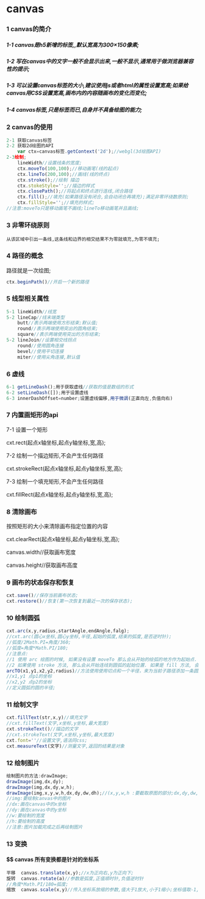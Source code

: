 # canvas

### 1 canvas的简介

##### 	1-1 canvas是h5新增的标签,,默认宽高为300×150像素;

##### 	1-2 写在canvas中的文字一般不会显示出来,一般不显示,通常用于做浏览器兼容性的提示;

##### 	1-3 可以设置canvas标签的大小,建议使用js或者html的属性设置宽高;如果给canvas用CSS设置宽高,画布内的内容随画布的变化而变化;

##### 	1-4 canvas标签,只是标签而已,自身并不具备绘图的能力;

### 2 canvas的使用

```JavaScript
2-1 获取canvas标签
2-2 获取2d绘图的API
	var ctx=canvas标签.getContext('2d');//webgl(3d绘图API)
2-3绘制;
	lineWidth//设置线条的宽度;
	ctx.moveTo(100,100);//移动画笔(线的起点)
	ctx.lineTo(200,100);//画线(线的终点)
	ctx.stroke();//绘制 描边
	ctx.stokeStyle='';//描边的样式
	ctx.closePath();//将起点和终点进行连线,闭合路径
	ctx.fill();//填充(如果路径没有闭合,会自动闭合再填充);满足非零环绕数原则;
	ctx.fillStyle='';//填充的样式;
//注意:moveTo只是移动画笔不画线;lineTo移动画笔并且画线;
```

### 3 非零环绕原则

```
从该区域中引出一条线,这条线和边界的相交结果不为零就填充,为零不填充;             
```

### 4 路径的概念

路径就是一次绘图;

```javascript
ctx.beginPath()//开启一个新的路径
```

### 5 线型相关属性

```JavaScript
5-1 lineWidth//线宽
5-2 lineCap//线末端类型
	butt//表示两端使用方形结束;默认值;
    round//表示两端使用突出的圆角结束;
    square//表示两端使用突出的方形结束;
5-2 lineJoin//设置相交线拐点
	round//使用圆角连接
    bevel//使用平切连接
    miter//使用尖角连接,默认值
```

### 6 虚线

```JavaScript
6-1 getLineDash();用于获取虚线//获取的值是数组的形式
6-2 setLineDash([]);用于设置虚线
6-3 innerDashOffset=number;设置虚线偏移,用于微调(正直向左,负值向右)
```

### 7 内置画矩形的api

7-1 设置一个矩形

cxt.rect(起点x轴坐标,起点y轴坐标,宽,高);

7-2 绘制一个描边矩形,不会产生任何路径

cxt.strokeRect(起点x轴坐标,起点y轴坐标,宽,高);

7-3 绘制一个填充矩形,不会产生任何路径

cxt.fillRect(起点x轴坐标,起点y轴坐标,宽,高);

### 8 清除画布

按照矩形的大小来清除画布指定位置的内容

cxt.clearRect(起点x轴坐标,起点y轴坐标,宽,高);

canvas.width//获取画布宽度

canvas.height//获取画布高度

### 9 画布的状态保存和恢复

```JavaScript
cxt.save()//保存当前画布状态;
cxt.restore()//恢复(第一次恢复到最近一次的保存状态);

```

### 10 绘制圆弧

```JavaScript
cxt.arc(x,y,radius,startAngle,endAngle,falg);
//cxt.arc(圆心x坐标,圆心y坐标,半径,起始的弧度,结束的弧度,是否逆时针);
//弧度/2Math.PI=角度/360;
//弧度=角度*Math.PI/180;
//注意点:
//1 使用 arc 绘图的时候, 如果没有设置 moveTo 那么会从开始的绘弧的地方作为起始点. 如果设置了 moveTo, 那么会连线该点与圆弧的起点.
//2 如果使用 stroke 方法, 那么会从开始连线到圆弧的起始位置. 如果是 fill 方法, 会自动闭合路径填充.
arcTO(x1,y1,x2,y2,radius)//方法使用使用切点和一个半径，来为当前子路径添加一条圆弧。
//x1,y1 点p1的坐标
//x2,y2 点p2的坐标
//定义圆弧的圆的半径;
```

### 11 绘制文字

```JavaScript
cxt.fillText(str,x,y)//填充文字
//cxt.fillText(文字,x坐标,y坐标,最大宽度)
cxt.strokeText()//描边的文字
//cxt.strokeText(文字,x坐标,y坐标,最大宽度)
cxt.font=''//设置文字,语法同css;
cxt.measureText(文字)//测量文字,返回的结果是对象
```

### 12 绘制图片

```JavaScript
绘制图片的方法:drawImage;
drawImage(img,dx,dy);
drawImage(img,dx,dy,w,h);
drawImage(img,x,y,w,h,dx,dy,dw,dh);//(x,y,w,h :要截取原图的部分;dx,dy,dw,dh:要绘制图片的宽高和位置即在canvas中的位置及大小);
//img:要绘制canvas中的图片
//dx:画在canvas中的x坐标
//dy:画在canvas中的y坐标
//w:要绘制的宽度
//h:要绘制的高度
//注意:图片加载完成之后再绘制图片
```

### 13 变换

#### $$ canvas 所有变换都是针对的坐标系

```javascript
平移  canvas.translate(x,y);//x为正向右,y为正向下;
旋转  canvas.rotate(a)//参数是弧度,正值顺时针,负值逆时针
//角度*Math.PI/180=弧度;
缩放  canvas.scale(x,y)//传入坐标系放缩的参数,值大于1放大,小于1缩小;坐标值取-1,坐标轴反向;
```

